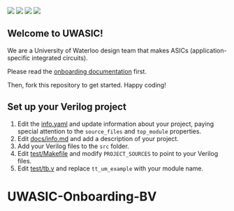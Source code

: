 ![](../../workflows/gds/badge.svg) ![](../../workflows/docs/badge.svg) ![](../../workflows/test/badge.svg) ![](../../workflows/fpga/badge.svg)

## Welcome to UWASIC!

We are a University of Waterloo design team that makes ASICs (application-specific integrated circuits).

Please read the [onboarding documentation](https://docs.uwasic.com/s/onboarding) first.

Then, fork this repository to get started.
Happy coding!

## Set up your Verilog project

1. Edit the [info.yaml](info.yaml) and update information about your project, paying special attention to the `source_files` and `top_module` properties.
2. Edit [docs/info.md](docs/info.md) and add a description of your project.
3. Add your Verilog files to the `src` folder.
4. Edit [test/Makefile](test/Makefile) and modify `PROJECT_SOURCES` to point to your Verilog files.
5. Edit [test/tb.v](test/tb.v) and replace `tt_um_example` with your module name.
# UWASIC-Onboarding-BV
